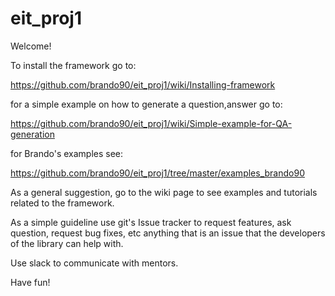 # eit_proj1

Welcome!

To install the framework go to:

https://github.com/brando90/eit_proj1/wiki/Installing-framework

for a simple example on how to generate a question,answer go to:

https://github.com/brando90/eit_proj1/wiki/Simple-example-for-QA-generation

for Brando's examples see:

https://github.com/brando90/eit_proj1/tree/master/examples_brando90

As a general suggestion, go to the wiki page to see examples and tutorials related to the framework.

As a simple guideline use git's Issue tracker to request features, ask question, request bug fixes, 
etc anything that is an issue that the developers of the library can help with.

Use slack to communicate with mentors.

Have fun!

